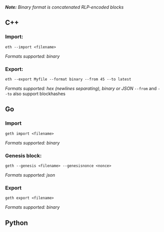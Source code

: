 <!-- TITLE: Blockchain import and export instructions -->



_**Note:** Binary format is concatenated RLP-encoded blocks_

## C++
### Import:
```
eth --import <filename>
```
_Formats supported: binary_

### Export:
```
eth --export Myfile --format binary --from 45 --to latest
```
_Formats supported: hex (newlines separating), binary or JSON_
`--from` and `--to` also support blockhashes

## Go
### Import
```
geth import <filename>
```
_Formats supported: binary_

### Genesis block:
```
geth --genesis <filename> --genesisnonce <nonce>
```
_Formats supported: json_
### Export
```
geth export <filename>
```
_Formats supported: binary_
## Python